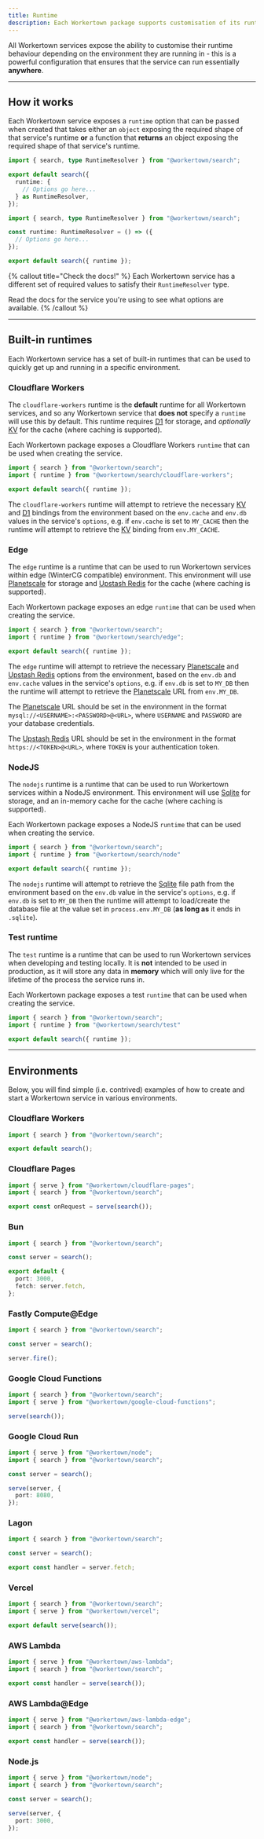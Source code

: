 ```yaml
---
title: Runtime
description: Each Workertown package supports customisation of its runtime behaviour depending on the environment.
---
```


All Workertown services expose the ability to customise their runtime behaviour
depending on the environment they are running in - this is a powerful
configuration that ensures that the service can run essentially **anywhere**.

---

## How it works

Each Workertown service exposes a `runtime` option that can be passed when
created that takes either an `object` exposing the required shape of that
service's runtime **or** a function that **returns** an object exposing the
required shape of that service's runtime.

```ts
import { search, type RuntimeResolver } from "@workertown/search";

export default search({
  runtime: {
    // Options go here...
  } as RuntimeResolver,
});
```
```ts
import { search, type RuntimeResolver } from "@workertown/search";

const runtime: RuntimeResolver = () => ({
  // Options go here...
});

export default search({ runtime });
```

{% callout title="Check the docs!" %}
Each Workertown service has a different set of required values to satisfy their
`RuntimeResolver` type.

Read the docs for the service you're using to see what options are available.
{% /callout %}

---

## Built-in runtimes

Each Workertown service has a set of built-in runtimes that can be used to
quickly get up and running in a specific environment.

### Cloudflare Workers

The `cloudflare-workers` runtime is the **default** runtime for all Workertown
services, and so any Workertown service that **does not** specify a `runtime`
will use this by default. This runtime requires
[D1](https://developers.cloudflare.com/d1/) for storage, and *optionally*
[KV](https://developers.cloudflare.com/workers/learning/how-kv-works/) for the
cache (where caching is supported).

Each Workertown package exposes a Cloudflare Workers `runtime` that can be used
when creating the service.

```ts
import { search } from "@workertown/search";
import { runtime } from "@workertown/search/cloudflare-workers";

export default search({ runtime });
```

The `cloudflare-workers` runtime will attempt to retrieve the necessary
[KV](https://developers.cloudflare.com/workers/learning/how-kv-works/) and
[D1](https://developers.cloudflare.com/d1/) bindings from the environment based
on the `env.cache` and `env.db` values in the service's `options`, e.g. if
`env.cache` is set to `MY_CACHE` then the runtime will attempt to retrieve the
[KV](https://developers.cloudflare.com/workers/learning/how-kv-works/) binding
from `env.MY_CACHE`.

### Edge

The `edge` runtime is a runtime that can be used to run Workertown services
within edge (WinterCG compatible) environment. This environment will use
[Planetscale](https://planetscale.com/) for storage and
[Upstash Redis](https://docs.upstash.com/redis) for the cache (where caching is
supported).

Each Workertown package exposes an edge `runtime` that can be used when creating
the service.

```ts
import { search } from "@workertown/search";
import { runtime } from "@workertown/search/edge";

export default search({ runtime });
```

The `edge` runtime will attempt to retrieve the necessary
[Planetscale](https://planetscale.com/) and
[Upstash Redis](https://docs.upstash.com/redis) options from the environment,
based on the `env.db` and `env.cache` values in the service's `options`, e.g. if
`env.db` is set to `MY_DB` then the runtime will attempt to retrieve the
[Planetscale](https://planetscale.com/) URL from `env.MY_DB`.

The [Planetscale](https://planetscale.com/) URL should be set in the environment
in the format `mysql://<USERNAME>:<PASSWORD>@<URL>`, where `USERNAME` and
`PASSWORD` are your database credentials.

The [Upstash Redis](https://docs.upstash.com/redis) URL should be set in the
environment in the format `https://<TOKEN>@<URL>`, where `TOKEN` is your
authentication token.

### NodeJS

The `nodejs` runtime is a runtime that can be used to run Workertown services
within a NodeJS environment. This environment will use 
[Sqlite](https://www.sqlite.org/index.html) for storage, and an in-memory cache
for the cache (where caching is supported).

Each Workertown package exposes a NodeJS `runtime` that can be used when
creating the service.

```ts
import { search } from "@workertown/search";
import { runtime } from "@workertown/search/node"

export default search({ runtime });
```

The `nodejs` runtime will attempt to retrieve the
[Sqlite](https://www.sqlite.org/index.html) file path from the environment based
on the `env.db` value in the service's `options`, e.g. if `env.db` is set to
`MY_DB` then the runtime will attempt to load/create the database file at the
value set in `process.env.MY_DB` (**as long as** it ends in `.sqlite`).

### Test runtime

The `test` runtime is a runtime that can be used to run Workertown services
when developing and testing locally. It is **not** intended to be used in
production, as it will store any data in **memory** which will only live for the
lifetime of the process the service runs in.

Each Workertown package exposes a test `runtime` that can be used when creating
the service.

```ts
import { search } from "@workertown/search";
import { runtime } from "@workertown/search/test"

export default search({ runtime });
```

---

## Environments

Below, you will find simple (i.e. contrived) examples of how to create and start
a Workertown service in various environments.

### Cloudflare Workers

```ts
import { search } from "@workertown/search";

export default search();
```

### Cloudflare Pages

```ts
import { serve } from "@workertown/cloudflare-pages";
import { search } from "@workertown/search";

export const onRequest = serve(search());
```

### Bun

```ts
import { search } from "@workertown/search";

const server = search();

export default {
  port: 3000,
  fetch: server.fetch,
};
```

### Fastly Compute@Edge

```ts
import { search } from "@workertown/search";

const server = search();

server.fire();
```

### Google Cloud Functions

```ts
import { search } from "@workertown/search";
import { serve } from "@workertown/google-cloud-functions";

serve(search());
```

### Google Cloud Run

```ts
import { serve } from "@workertown/node";
import { search } from "@workertown/search";

const server = search();

serve(server, {
  port: 8080,
});
```

### Lagon

```ts
import { search } from "@workertown/search";

const server = search();

export const handler = server.fetch;
```

### Vercel

```ts
import { search } from "@workertown/search";
import { serve } from "@workertown/vercel";

export default serve(search());
```

### AWS Lambda

```ts
import { serve } from "@workertown/aws-lambda";
import { search } from "@workertown/search";

export const handler = serve(search());
```

### AWS Lambda@Edge

```ts
import { serve } from "@workertown/aws-lambda-edge";
import { search } from "@workertown/search";

export const handler = serve(search());
```

### Node.js

```ts
import { serve } from "@workertown/node";
import { search } from "@workertown/search";

const server = search();

serve(server, {
  port: 3000,
});
```
